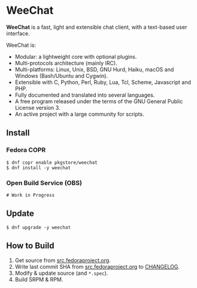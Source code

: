 # WeeChat

**WeeChat** is a fast, light and extensible chat client, with a text-based user interface.

WeeChat is:

- Modular: a lightweight core with optional plugins.
- Multi-protocols architecture (mainly IRC).
- Multi-platforms: Linux, Unix, BSD, GNU Hurd, Haiku, macOS and Windows (Bash/Ubuntu and Cygwin).
- Extensible with C, Python, Perl, Ruby, Lua, Tcl, Scheme, Javascript and PHP.
- Fully documented and translated into several languages.
- A free program released under the terms of the GNU General Public License version 3.
- An active project with a large community for scripts.

## Install

### Fedora COPR

```
$ dnf copr enable pkgstore/weechat
$ dnf install -y weechat
```

### Open Build Service (OBS)

```
# Work in Progress
```

## Update

```
$ dnf upgrade -y weechat
```

## How to Build

1. Get source from [src.fedoraproject.org](https://src.fedoraproject.org/rpms/weechat).
2. Write last commit SHA from [src.fedoraproject.org](https://src.fedoraproject.org/rpms/weechat) to [CHANGELOG](CHANGELOG).
3. Modify & update source (and `*.spec`).
4. Build SRPM & RPM.
